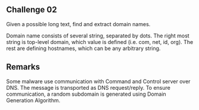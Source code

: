 ## Challenge 02

Given a possible long text, find and extract domain names.

Domain name consists of several string, separated by dots. The right most string is top-level domain, which value is defined (i.e. com, net, id, org). The rest are defining hostnames, which can be any arbitrary string.

## Remarks

Some malware use communication with Command and Control server over DNS. The message is transported as DNS request/reply. To ensure communication, a random subdomain is generated using Domain Generation Algorithm.